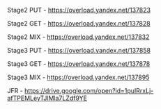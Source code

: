 Stage2 PUT - https://overload.yandex.net/137823

Stage2 GET - https://overload.yandex.net/137828

Stage2 MIX - https://overload.yandex.net/137832

Stage3 PUT - https://overload.yandex.net/137858

Stage3 GET - https://overload.yandex.net/137878

Stage3 MIX - https://overload.yandex.net/137895

JFR - https://drive.google.com/open?id=1puIRrxLj-afTPEMLeyTJlMla7LZdf9YE